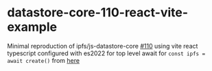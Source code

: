 # datastore-core-110-react-vite-example
Minimal reproduction of ipfs/js-datastore-core [#110](https://github.com/ipfs/js-datastore-core/issues/110) using vite react typescript
configured with es2022 for top level await for `const ipfs = await create()` from [here](https://github.com/ipfs/js-ipfs/blob/master/packages/ipfs-http-client/README.md#example-1)

